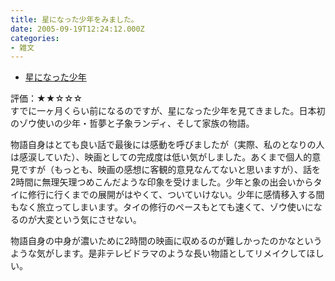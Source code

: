```yaml
---
title: 星になった少年をみました。
date: 2005-09-19T12:24:12.000Z
categories:
- 雑文
---
```

*   [星になった少年](http://www.randy-movie.com/index.html)

評価：★★☆☆☆  
すでに一ヶ月くらい前になるのですが、星になった少年を見てきました。日本初のゾウ使いの少年・哲夢と子象ランディ、そして家族の物語。

<!-- more -->

物語自身はとても良い話で最後には感動を呼びましたが（実際、私のとなりの人は感涙していた）、映画としての完成度は低い気がしました。あくまで個人的意見ですが（もっとも、映画の感想に客観的意見なんてないと思いますが）、話を2時間に無理矢理つめこんだような印象を受けました。少年と象の出会いからタイに修行に行くまでの展開がはやくて、ついていけない。少年に感情移入する間もなく旅立ってしまいます。タイの修行のペースもとても速くて、ゾウ使いになるのが大変という気にさせない。

物語自身の中身が濃いために2時間の映画に収めるのが難しかったのかなというような気がします。是非テレビドラマのような長い物語としてリメイクしてほしい。
